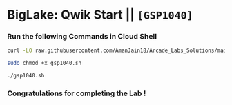 # BigLake: Qwik Start || `[GSP1040]`

### Run the following Commands in Cloud Shell

```bash
curl -LO raw.githubusercontent.com/AmanJain18/Arcade_Labs_Solutions/main/BigLake%20Qwik%20Start/gsp1040.sh

sudo chmod +x gsp1040.sh

./gsp1040.sh
```

### Congratulations for completing the Lab !